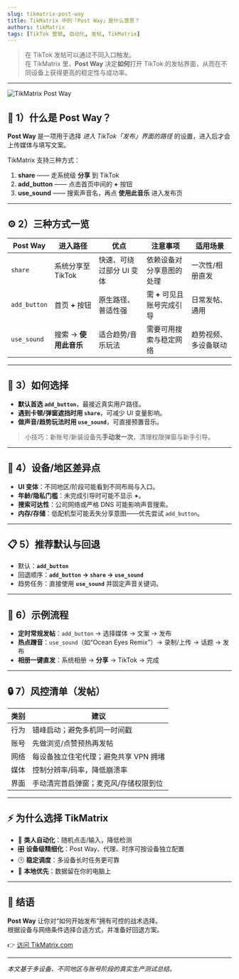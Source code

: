 ```yaml
---
slug: tikmatrix-post-way
title: TikMatrix 中的「Post Way」是什么意思？
authors: tikMatrix
tags: [TikTok 营销, 自动化, 发帖, TikMatrix]
---
```


> 在 TikTok 发帖可以通过不同入口触发。  
> 在 TikMatrix 里，**Post Way** 决定**如何**打开 TikTok 的发帖界面，从而在不同设备上获得更高的稳定性与成功率。

<!-- truncate -->
---
![TikMatrix Post Way](/img/blog/tikmatrix-post-way.webp)

## 🧭 1）什么是 Post Way？

**Post Way** 是一项用于选择 *进入 TikTok「发布」界面的路径* 的设置，进入后才会上传媒体与填写文案。

TikMatrix 支持三种方式：

1. **share** —— 走系统级 **分享** 到 TikTok  
2. **add_button** —— 点击首页中间的 **+** 按钮  
3. **use_sound** —— 搜索声音名，再点 **使用此音乐** 进入发布页

---

## ⚙️ 2）三种方式一览

| Post Way | 进入路径 | 优点 | 注意事项 | 适用场景 |
|---|---|---|---|---|
| `share` | 系统分享至 TikTok | 快速、可绕过部分 UI 变体 | 依赖设备对分享意图的处理 | 一次性/相册直发 |
| `add_button` | 首页 **+** 按钮 | 原生路径、普适性强 | 需 **+** 可见且账号完成引导 | 日常发帖、通用 |
| `use_sound` | 搜索 → **使用此音乐** | 适合趋势/音乐玩法 | 需要可用搜索与稳定网络 | 趋势视频、多设备联动 |

---

## 🧪 3）如何选择

- **默认首选 `add_button`**，最接近真实用户路径。  
- **遇到卡顿/弹窗遮挡时用 `share`**，可减少 UI 变量影响。  
- **做声音/趋势玩法时用 `use_sound`**，可直接预置音乐。

> 小技巧：新账号/新装设备先**手动发一次**，清理权限弹窗与新手引导。

---

## 🔧 4）设备/地区差异点

- **UI 变体**：不同地区/阶段可能看到不同布局与入口。  
- **年龄/隐私门槛**：未完成引导时可能不显示 **+**。  
- **搜索可达性**：公司网络或严格 DNS 可能影响声音搜索。  
- **内存/存储**：低配机型可能丢失分享意图——优先尝试 `add_button`。

---

## 📋 5）推荐默认与回退

- 默认：**`add_button`**  
- 回退顺序：**`add_button` → `share` → `use_sound`**  
- 趋势任务：直接使用 **`use_sound`** 并固定声音关键词。

---

## 🧩 6）示例流程

- **定时常规发帖**：`add_button` → 选择媒体 → 文案 → 发布  
- **热点蹭音**：`use_sound`（如“Ocean Eyes Remix”）→ 录制/上传 → 话题 → 发布  
- **相册一键直发**：系统相册 → **分享** → TikTok → 完成

---

## 🔒 7）风控清单（发帖）

| 类别 | 建议 |
|---|---|
| 行为 | 错峰启动；避免多机同一时间戳 |
| 账号 | 先做浏览/点赞预热再发帖 |
| 网络 | 每设备独立住宅代理；避免共享 VPN 拥堵 |
| 媒体 | 控制分辨率/码率，降低崩溃率 |
| 界面 | 手动清完首启弹窗；麦克风/存储权限到位 |

---

## ⚡ 为什么选择 TikMatrix

- 🧠 **类人自动化**：随机点击/输入，降低检测  
- 🎛️ **设备级精细化**：Post Way、代理、时序可按设备独立配置  
- 🕒 **稳定调度**：多设备长时任务更可靠  
- 🔐 **本地优先**：数据留在你的电脑上

---

## 🏁 结语

**Post Way** 让你对“如何开始发布”拥有可控的战术选择。  
根据设备与网络条件选择合适方式，并准备好回退方案。

👉 [访问 TikMatrix.com](https://www.tikmatrix.com)

---

*本文基于多设备、不同地区与账号阶段的真实生产测试总结。*

